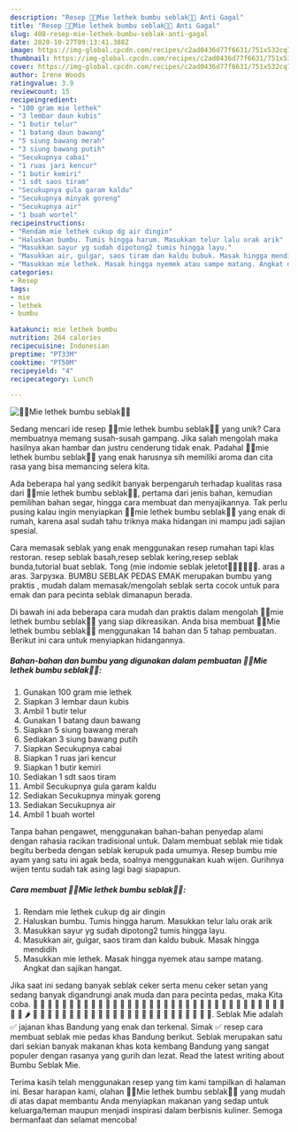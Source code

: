 ```yaml
---
description: "Resep 🍲🍇Mie lethek bumbu seblak🍜🍝 Anti Gagal"
title: "Resep 🍲🍇Mie lethek bumbu seblak🍜🍝 Anti Gagal"
slug: 408-resep-mie-lethek-bumbu-seblak-anti-gagal
date: 2020-10-27T09:13:41.388Z
image: https://img-global.cpcdn.com/recipes/c2ad0436d77f6631/751x532cq70/🍲🍇mie-lethek-bumbu-seblak🍜🍝-foto-resep-utama.jpg
thumbnail: https://img-global.cpcdn.com/recipes/c2ad0436d77f6631/751x532cq70/🍲🍇mie-lethek-bumbu-seblak🍜🍝-foto-resep-utama.jpg
cover: https://img-global.cpcdn.com/recipes/c2ad0436d77f6631/751x532cq70/🍲🍇mie-lethek-bumbu-seblak🍜🍝-foto-resep-utama.jpg
author: Irene Woods
ratingvalue: 3.9
reviewcount: 15
recipeingredient:
- "100 gram mie lethek"
- "3 lembar daun kubis"
- "1 butir telur"
- "1 batang daun bawang"
- "5 siung bawang merah"
- "3 siung bawang putih"
- "Secukupnya cabai"
- "1 ruas jari kencur"
- "1 butir kemiri"
- "1 sdt saos tiram"
- "Secukupnya gula garam kaldu"
- "Secukupnya minyak goreng"
- "Secukupnya air"
- "1 buah wortel"
recipeinstructions:
- "Rendam mie lethek cukup dg air dingin"
- "Haluskan bumbu. Tumis hingga harum. Masukkan telur lalu orak arik"
- "Masukkan sayur yg sudah dipotong2 tumis hingga layu."
- "Masukkan air, gulgar, saos tiram dan kaldu bubuk. Masak hingga mendidih"
- "Masukkan mie lethek. Masak hingga nyemek atau sampe matang. Angkat dan sajikan hangat."
categories:
- Resep
tags:
- mie
- lethek
- bumbu

katakunci: mie lethek bumbu 
nutrition: 264 calories
recipecuisine: Indonesian
preptime: "PT33M"
cooktime: "PT50M"
recipeyield: "4"
recipecategory: Lunch

---
```



![🍲🍇Mie lethek bumbu seblak🍜🍝](https://img-global.cpcdn.com/recipes/c2ad0436d77f6631/751x532cq70/🍲🍇mie-lethek-bumbu-seblak🍜🍝-foto-resep-utama.jpg)

Sedang mencari ide resep 🍲🍇mie lethek bumbu seblak🍜🍝 yang unik? Cara membuatnya memang susah-susah gampang. Jika salah mengolah maka hasilnya akan hambar dan justru cenderung tidak enak. Padahal 🍲🍇mie lethek bumbu seblak🍜🍝 yang enak harusnya sih memiliki aroma dan cita rasa yang bisa memancing selera kita.

Ada beberapa hal yang sedikit banyak berpengaruh terhadap kualitas rasa dari 🍲🍇mie lethek bumbu seblak🍜🍝, pertama dari jenis bahan, kemudian pemilihan bahan segar, hingga cara membuat dan menyajikannya. Tak perlu pusing kalau ingin menyiapkan 🍲🍇mie lethek bumbu seblak🍜🍝 yang enak di rumah, karena asal sudah tahu triknya maka hidangan ini mampu jadi sajian spesial.

Cara memasak seblak yang enak menggunakan resep rumahan tapi klas restoran. resep seblak basah,resep seblak kering,resep seblak bunda,tutorial buat seblak. Tong (mie indomie seblak jeletot🍝🍝🍲🍲🍛🌋. aras a aras. Загрузка. BUMBU SEBLAK PEDAS EMAK merupakan bumbu yang praktis , mudah dalam memasak/mengolah seblak serta cocok untuk para emak dan para pecinta seblak dimanapun berada.


Di bawah ini ada beberapa cara mudah dan praktis dalam mengolah 🍲🍇mie lethek bumbu seblak🍜🍝 yang siap dikreasikan. Anda bisa membuat 🍲🍇Mie lethek bumbu seblak🍜🍝 menggunakan 14 bahan dan 5 tahap pembuatan. Berikut ini cara untuk menyiapkan hidangannya.

<!--inarticleads1-->

##### Bahan-bahan dan bumbu yang digunakan dalam pembuatan 🍲🍇Mie lethek bumbu seblak🍜🍝:

1. Gunakan 100 gram mie lethek
1. Siapkan 3 lembar daun kubis
1. Ambil 1 butir telur
1. Gunakan 1 batang daun bawang
1. Siapkan 5 siung bawang merah
1. Sediakan 3 siung bawang putih
1. Siapkan Secukupnya cabai
1. Siapkan 1 ruas jari kencur
1. Siapkan 1 butir kemiri
1. Sediakan 1 sdt saos tiram
1. Ambil Secukupnya gula garam kaldu
1. Sediakan Secukupnya minyak goreng
1. Sediakan Secukupnya air
1. Ambil 1 buah wortel


Tanpa bahan pengawet, menggunakan bahan-bahan penyedap alami dengan rahasia racikan tradisional untuk. Dalam membuat seblak mie tidak begitu berbeda dengan seblak kerupuk pada umumya. Resep bumbu mie ayam yang satu ini agak beda, soalnya menggunakan kuah wijen. Gurihnya wijen tentu sudah tak asing lagi bagi siapapun. 

<!--inarticleads2-->

##### Cara membuat 🍲🍇Mie lethek bumbu seblak🍜🍝:

1. Rendam mie lethek cukup dg air dingin
1. Haluskan bumbu. Tumis hingga harum. Masukkan telur lalu orak arik
1. Masukkan sayur yg sudah dipotong2 tumis hingga layu.
1. Masukkan air, gulgar, saos tiram dan kaldu bubuk. Masak hingga mendidih
1. Masukkan mie lethek. Masak hingga nyemek atau sampe matang. Angkat dan sajikan hangat.


Jika saat ini sedang banyak seblak ceker serta menu ceker setan yang sedang banyak digandrungi anak muda dan para pecinta pedas, maka Kita coba. 🍭 🎂 🍰 🍬 🍫 🍪 🍮 🍩 🍯 🍨 🍧 🍦 🥧 🧁 🍏 🍌 🍒 🍓 🍐 🍋 🍇 🥝 🍈 🍑 🍎 🍊 🥭 🍅 🍉 🍍 🥥 🥑 🌰 🥕 🥒 🌽 🍆 🌶️ 🍄 🥜 🥔 🥦 🥬 🧄 🧅 🍞 🍕 🍳 🥓 🥖 🌯 🧀 🥐 🍟 🥗 🍔 🌭 🍖 🌮 🥘 🥞 🍿 🍲. Seblak Mie adalah ✅ jajanan khas Bandung yang enak dan terkenal. Simak ✅ resep cara membuat seblak mie pedas khas Bandung berikut. Seblak merupakan satu dari sekian banyak makanan khas kota kembang Bandung yang sangat populer dengan rasanya yang gurih dan lezat. Read the latest writing about Bumbu Seblak Mie. 

Terima kasih telah menggunakan resep yang tim kami tampilkan di halaman ini. Besar harapan kami, olahan 🍲🍇Mie lethek bumbu seblak🍜🍝 yang mudah di atas dapat membantu Anda menyiapkan makanan yang sedap untuk keluarga/teman maupun menjadi inspirasi dalam berbisnis kuliner. Semoga bermanfaat dan selamat mencoba!

